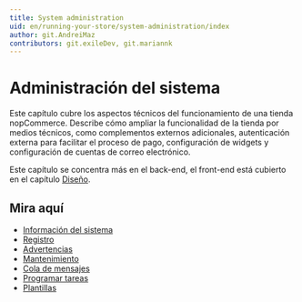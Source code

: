 ```yaml
---
title: System administration
uid: en/running-your-store/system-administration/index
author: git.AndreiMaz
contributors: git.exileDev, git.mariannk
---
```


# Administración del sistema

Este capítulo cubre los aspectos técnicos del funcionamiento de una tienda nopCommerce. Describe cómo ampliar la funcionalidad de la tienda por medios técnicos, como complementos externos adicionales, autenticación externa para facilitar el proceso de pago, configuración de widgets y configuración de cuentas de correo electrónico.

Este capítulo se concentra más en el back-end, el front-end está cubierto en el capítulo [Diseño](xref:en/Getting-started/design-your-store/index).

## Mira aquí

* [Información del sistema](xref:en/running-your-store/system-administration/system-information)
* [Registro](xref:en/ejecutando-su-tienda/administración-del-sistema/registro)
* [Advertencias](xref:en/ejecutando-su-tienda/administración-del-sistema/advertencias)
* [Mantenimiento](xref:en/ejecutando-su-tienda/administración-del-sistema/mantenimiento)
* [Cola de mensajes](xref:en/ejecutando-su-tienda/administración-del-sistema/cola-de-mensajes)
* [Programar tareas](xref:en/running-your-store/system-Administration/schedule-tasks)
* [Plantillas](xref:en/running-your-store/system-Administration/templates)